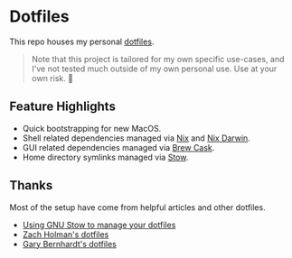 # Dotfiles

This repo houses my personal [dotfiles](https://dotfiles.github.io/).

> Note that this project is tailored for my own specific use-cases, and I've not
> tested much outside of my own personal use. Use at your own risk. 🚧

## Feature Highlights

- Quick bootstrapping for new MacOS.
- Shell related dependencies managed via [Nix](https://nixos.org/) and
  [Nix Darwin](https://github.com/LnL7/nix-darwin).
- GUI related dependencies managed via [Brew Cask](https://github.com/Homebrew/homebrew-cask).
- Home directory symlinks managed via [Stow](https://www.gnu.org/software/stow/).

## Thanks

Most of the setup have come from helpful articles and other dotfiles.

- [Using GNU Stow to manage your dotfiles](http://brandon.invergo.net/news/2012-05-26-using-gnu-stow-to-manage-your-dotfiles.html)
- [Zach Holman's dotfiles](https://github.com/holman/dotfiles)
- [Gary Bernhardt's dotfiles](https://github.com/garybernhardt/dotfiles)
